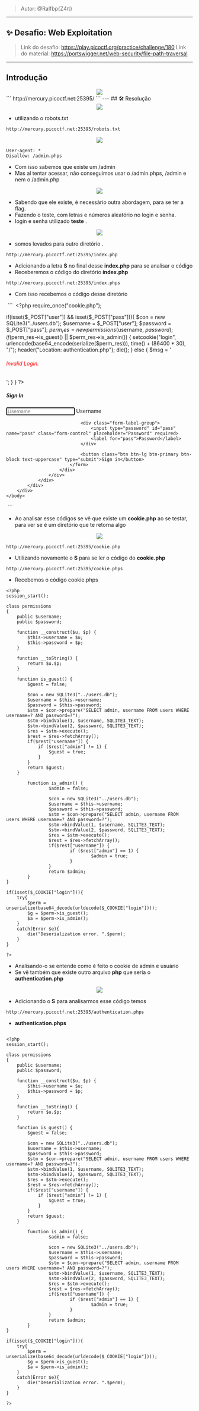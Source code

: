 >	Autor: @Ralfbp{Z4π}

---
## ✨ Desafio: Web Exploitation

> Link do desafio:  https://play.picoctf.org/practice/challenge/180
> Link do material: https://portswigger.net/web-security/file-path-traversal
---
## Introdução

<center><img src='Path traversal/Imagens Super Serial/Quetão.png'></center>
```
http://mercury.picoctf.net:25395/
```
---
## 🛠️ Resolução

<center><img src='Path traversal/Imagens Super Serial/Pagina_login.png'></center>

* utilizando o robots.txt

```
http://mercury.picoctf.net:25395/robots.txt
```

<center><img src='Path traversal/Imagens Super Serial/Robots.txt.png'></center>

```
User-agent: *
Disallow: /admin.phps
```

* Com isso sabemos que existe um /admin
* Mas al tentar acessar, não conseguimos usar o /admin.phps, /admin e nem o /admin.php

<center><img src='Path traversal/Imagens Super Serial/admin.phps.png'></center>

* Sabendo que ele existe, é necessário outra abordagem, para se ter a flag.
*  Fazendo o teste, com letras e números aleatório no login e senha.
*  login e senha utilizado **teste** .

<center><img src='Path traversal/Imagens Super Serial/test.png'></center>

*  somos levados para outro diretório .

```
http://mercury.picoctf.net:25395/index.php
```

* Adicionando a letra **S** no final desse **index.php** para se analisar o código
* Receberemos o código do diretório **index.php**

```
http://mercury.picoctf.net:25395/index.phps
```

 * Com isso recebemos o código desse diretório 
 
 ```
 <?php
require_once("cookie.php");

if(isset($_POST["user"]) && isset($_POST["pass"])){
	$con = new SQLite3("../users.db");
	$username = $_POST["user"];
	$password = $_POST["pass"];
	$perm_res = new permissions($username, $password);
	if ($perm_res->is_guest() || $perm_res->is_admin()) {
		setcookie("login", urlencode(base64_encode(serialize($perm_res))), time() + (86400 * 30), "/");
		header("Location: authentication.php");
		die();
	} else {
		$msg = '<h6 class="text-center" style="color:red">Invalid Login.</h6>';
	}
}
?>

<!DOCTYPE html>
<html>
<head>
<link href="https://stackpath.bootstrapcdn.com/bootstrap/4.3.1/css/bootstrap.min.css" rel="stylesheet" integrity="sha384-ggOyR0iXCbMQv3Xipma34MD+dH/1fQ784/j6cY/iJTQUOhcWr7x9JvoRxT2MZw1T" crossorigin="anonymous">
<link href="style.css" rel="stylesheet">
<script src="https://stackpath.bootstrapcdn.com/bootstrap/4.3.1/js/bootstrap.min.js" integrity="sha384-JjSmVgyd0p3pXB1rRibZUAYoIIy6OrQ6VrjIEaFf/nJGzIxFDsf4x0xIM+B07jRM" crossorigin="anonymous"></script>
</head>
	<body>
		<div class="container">
			<div class="row">
				<div class="col-sm-9 col-md-7 col-lg-5 mx-auto">
					<div class="card card-signin my-5">
						<div class="card-body">
							<h5 class="card-title text-center">Sign In</h5>
							<?php if (isset($msg)) echo $msg; ?>
							<form class="form-signin" action="index.php" method="post">
								<div class="form-label-group">
									<input type="text" id="user" name="user" class="form-control" placeholder="Username" required autofocus>
									<label for="user">Username</label>
								</div>

								<div class="form-label-group">
									<input type="password" id="pass" name="pass" class="form-control" placeholder="Password" required>
									<label for="pass">Password</label>
								</div>

								<button class="btn btn-lg btn-primary btn-block text-uppercase" type="submit">Sign in</button>
							</form>
						</div>
					</div>
				</div>
			</div>
		</div>
	</body>
</html>
 ```

* Ao analisar esse códigos se vê que existe um **cookie.php** ao se testar, para ver se é um diretório que te retorna algo

<center><img src='Path traversal/Imagens Super Serial/cookie.php.png'></center>

```
http://mercury.picoctf.net:25395/cookie.php
```

* Utilizando novamente o **S** para se ler o código do  **cookie.php**

```
http://mercury.picoctf.net:25395/cookie.phps
```

* Recebemos o código  cookie.phps

```
<?php
session_start();

class permissions
{
	public $username;
	public $password;

	function __construct($u, $p) {
		$this->username = $u;
		$this->password = $p;
	}

	function __toString() {
		return $u.$p;
	}

	function is_guest() {
		$guest = false;

		$con = new SQLite3("../users.db");
		$username = $this->username;
		$password = $this->password;
		$stm = $con->prepare("SELECT admin, username FROM users WHERE username=? AND password=?");
		$stm->bindValue(1, $username, SQLITE3_TEXT);
		$stm->bindValue(2, $password, SQLITE3_TEXT);
		$res = $stm->execute();
		$rest = $res->fetchArray();
		if($rest["username"]) {
			if ($rest["admin"] != 1) {
				$guest = true;
			}
		}
		return $guest;
	}

        function is_admin() {
                $admin = false;

                $con = new SQLite3("../users.db");
                $username = $this->username;
                $password = $this->password;
                $stm = $con->prepare("SELECT admin, username FROM users WHERE username=? AND password=?");
                $stm->bindValue(1, $username, SQLITE3_TEXT);
                $stm->bindValue(2, $password, SQLITE3_TEXT);
                $res = $stm->execute();
                $rest = $res->fetchArray();
                if($rest["username"]) {
                        if ($rest["admin"] == 1) {
                                $admin = true;
                        }
                }
                return $admin;
        }
}

if(isset($_COOKIE["login"])){
	try{
		$perm = unserialize(base64_decode(urldecode($_COOKIE["login"])));
		$g = $perm->is_guest();
		$a = $perm->is_admin();
	}
	catch(Error $e){
		die("Deserialization error. ".$perm);
	}
}

?>
```


* Analisando-o se entende como é feito o cookie de admin e usuário
* Se vê também que existe outro arquivo **php** que seria o **authentication.php**   


<center><img src='Path traversal/Imagens Super Serial/welcome.png'></center>

* Adicionando o **S** para analisarmos esse código temos 

```
http://mercury.picoctf.net:25395/authentication.phps
```

* **authentication.phps**

```

<?php
session_start();

class permissions
{
	public $username;
	public $password;

	function __construct($u, $p) {
		$this->username = $u;
		$this->password = $p;
	}

	function __toString() {
		return $u.$p;
	}

	function is_guest() {
		$guest = false;

		$con = new SQLite3("../users.db");
		$username = $this->username;
		$password = $this->password;
		$stm = $con->prepare("SELECT admin, username FROM users WHERE username=? AND password=?");
		$stm->bindValue(1, $username, SQLITE3_TEXT);
		$stm->bindValue(2, $password, SQLITE3_TEXT);
		$res = $stm->execute();
		$rest = $res->fetchArray();
		if($rest["username"]) {
			if ($rest["admin"] != 1) {
				$guest = true;
			}
		}
		return $guest;
	}

        function is_admin() {
                $admin = false;

                $con = new SQLite3("../users.db");
                $username = $this->username;
                $password = $this->password;
                $stm = $con->prepare("SELECT admin, username FROM users WHERE username=? AND password=?");
                $stm->bindValue(1, $username, SQLITE3_TEXT);
                $stm->bindValue(2, $password, SQLITE3_TEXT);
                $res = $stm->execute();
                $rest = $res->fetchArray();
                if($rest["username"]) {
                        if ($rest["admin"] == 1) {
                                $admin = true;
                        }
                }
                return $admin;
        }
}

if(isset($_COOKIE["login"])){
	try{
		$perm = unserialize(base64_decode(urldecode($_COOKIE["login"])));
		$g = $perm->is_guest();
		$a = $perm->is_admin();
	}
	catch(Error $e){
		die("Deserialization error. ".$perm);
	}
}

?>
```
